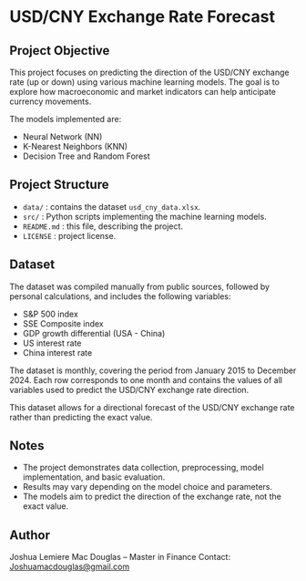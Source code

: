 # USD/CNY Exchange Rate Forecast

## Project Objective
This project focuses on predicting the direction of the USD/CNY exchange rate (up or down) using various machine learning models. The goal is to explore how macroeconomic and market indicators can help anticipate currency movements.

The models implemented are:
- Neural Network (NN)  
- K-Nearest Neighbors (KNN)  
- Decision Tree and Random Forest  

## Project Structure
- `data/` : contains the dataset `usd_cny_data.xlsx`.  
- `src/` : Python scripts implementing the machine learning models.   
- `README.md` : this file, describing the project.  
- `LICENSE` : project license.  

## Dataset
The dataset was compiled manually from public sources, followed by personal calculations, and includes the following variables:
- S&P 500 index  
- SSE Composite index  
- GDP growth differential (USA - China)  
- US interest rate  
- China interest rate  

The dataset is monthly, covering the period from January 2015 to December 2024. Each row corresponds to one month and contains the values of all variables used to predict the USD/CNY exchange rate direction.

This dataset allows for a directional forecast of the USD/CNY exchange rate rather than predicting the exact value.

## Notes
- The project demonstrates data collection, preprocessing, model implementation, and basic evaluation.  
- Results may vary depending on the model choice and parameters.  
- The models aim to predict the direction of the exchange rate, not the exact value.  

## Author
Joshua Lemiere Mac Douglas – Master in Finance 
Contact: Joshuamacdouglas@gmail.com
